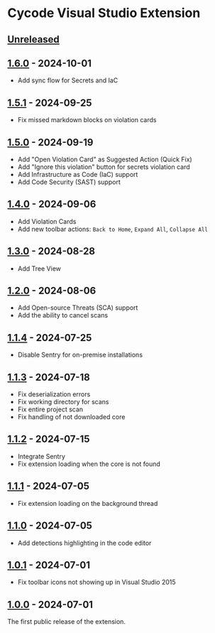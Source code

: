<!-- Keep a Changelog guide -> https://keepachangelog.com -->

# Cycode Visual Studio Extension

## [Unreleased]

## [1.6.0] - 2024-10-01

- Add sync flow for Secrets and IaC

## [1.5.1] - 2024-09-25

- Fix missed markdown blocks on violation cards

## [1.5.0] - 2024-09-19

- Add "Open Violation Card" as Suggested Action (Quick Fix)
- Add "Ignore this violation" button for secrets violation card
- Add Infrastructure as Code (IaC) support
- Add Code Security (SAST) support

## [1.4.0] - 2024-09-06

- Add Violation Cards
- Add new toolbar actions: `Back to Home`, `Expand All`, `Collapse All`

## [1.3.0] - 2024-08-28

- Add Tree View

## [1.2.0] - 2024-08-06

- Add Open-source Threats (SCA) support
- Add the ability to cancel scans

## [1.1.4] - 2024-07-25

- Disable Sentry for on-premise installations

## [1.1.3] - 2024-07-18

- Fix deserialization errors
- Fix working directory for scans
- Fix entire project scan
- Fix handling of not downloaded core

## [1.1.2] - 2024-07-15

- Integrate Sentry
- Fix extension loading when the core is not found

## [1.1.1] - 2024-07-05

- Fix extension loading on the background thread

## [1.1.0] - 2024-07-05

- Add detections highlighting in the code editor

## [1.0.1] - 2024-07-01

- Fix toolbar icons not showing up in Visual Studio 2015

## [1.0.0] - 2024-07-01

The first public release of the extension.

[1.6.0]: https://github.com/cycodehq/visual-studio-extension/releases/tag/v1.6.0

[1.5.1]: https://github.com/cycodehq/visual-studio-extension/releases/tag/v1.5.1

[1.5.0]: https://github.com/cycodehq/visual-studio-extension/releases/tag/v1.5.0

[1.4.0]: https://github.com/cycodehq/visual-studio-extension/releases/tag/v1.4.0

[1.3.0]: https://github.com/cycodehq/visual-studio-extension/releases/tag/v1.3.0

[1.2.0]: https://github.com/cycodehq/visual-studio-extension/releases/tag/v1.2.0

[1.1.4]: https://github.com/cycodehq/visual-studio-extension/releases/tag/v1.1.4

[1.1.3]: https://github.com/cycodehq/visual-studio-extension/releases/tag/v1.1.3

[1.1.2]: https://github.com/cycodehq/visual-studio-extension/releases/tag/v1.1.2

[1.1.1]: https://github.com/cycodehq/visual-studio-extension/releases/tag/v1.1.1

[1.1.0]: https://github.com/cycodehq/visual-studio-extension/releases/tag/v1.1.0

[1.0.1]: https://github.com/cycodehq/visual-studio-extension/releases/tag/v1.0.1

[1.0.0]: https://github.com/cycodehq/visual-studio-extension/releases/tag/v1.0.0

[Unreleased]: https://github.com/cycodehq/visual-studio-extension/compare/v1.6.0...HEAD
